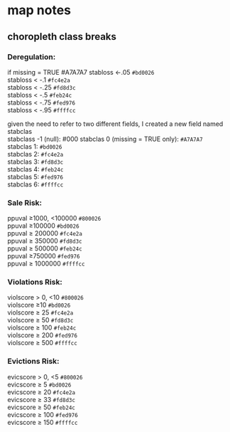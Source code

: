 # map notes

## choropleth class breaks

### Deregulation:

if missing = TRUE #A7A7A7 
stabloss <-.05 `#bd0026`    
stabloss < -.1 `#fc4e2a`   
stabloss < -.25 `#fd8d3c`     
stabloss < -.5 `#feb24c`   
stabloss < -.75 `#fed976`     
stabloss < -.95  `#ffffcc`       

given the need to refer to two different fields, I created a new field named stabclas    
stabclass -1 (null): #000
stabclas 0 (missing = TRUE only): `#A7A7A7`    
stabclas 1: `#bd0026`    
stabclas 2: `#fc4e2a`    
stabclas 3: `#fd8d3c`     
stabclas 4: `#feb24c`     
stabclas 5: `#fed976`     
stabclas 6: `#ffffcc`     


### Sale Risk:

ppuval ≥1000, <100000 `#800026`    
ppuval ≥100000 `#bd0026`    
ppuval ≥ 200000 `#fc4e2a`    
ppuval ≥ 350000 `#fd8d3c`    
ppuval ≥ 500000 `#feb24c`    
ppuval ≥750000 `#fed976`    
ppuval ≥ 1000000 `#ffffcc`    


### Violations Risk:

violscore > 0, <10 `#800026`    
violscore ≥10 `#bd0026`    
violscore ≥ 25 `#fc4e2a`    
violscore ≥ 50 `#fd8d3c`    
violscore ≥ 100 `#feb24c`    
violscore ≥ 200 `#fed976`    
violscore ≥ 500 `#ffffcc`    


### Evictions Risk:

evicscore > 0, <5 `#800026`    
evicscore ≥ 5 `#bd0026`    
evicscore ≥ 20 `#fc4e2a`    
evicscore ≥ 33 `#fd8d3c`    
evicscore ≥ 50 `#feb24c`    
evicscore ≥ 100 `#fed976`    
evicscore ≥ 150 `#ffffcc`    